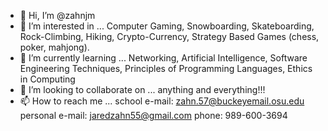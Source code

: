 - 👋 Hi, I’m @zahnjm
- 👀 I’m interested in ... Computer Gaming, Snowboarding, Skateboarding, Rock-Climbing, Hiking, Crypto-Currency, Strategy Based Games (chess, poker, mahjong).
- 🌱 I’m currently learning ... Networking, Artificial Intelligence, Software Engineering Techniques, Principles of Programming Languages, Ethics in Computing
- 💞️ I’m looking to collaborate on ... anything and everything!!!
- 📫 How to reach me ...
school e-mail: zahn.57@buckeyemail.osu.edu
personal e-mail: jaredzahn55@gmail.com
phone: 989-600-3694


<!---
zahnjm/zahnjm is a ✨ special ✨ repository because its `README.md` (this file) appears on your GitHub profile.
You can click the Preview link to take a look at your changes.
--->
